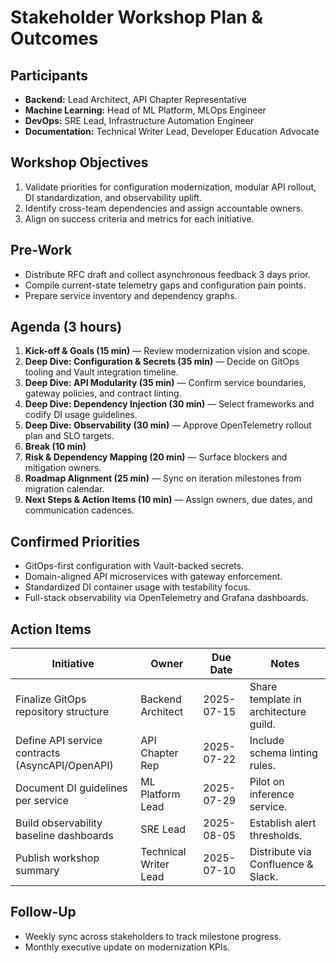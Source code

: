 # Stakeholder Workshop Plan & Outcomes

## Participants
- **Backend:** Lead Architect, API Chapter Representative
- **Machine Learning:** Head of ML Platform, MLOps Engineer
- **DevOps:** SRE Lead, Infrastructure Automation Engineer
- **Documentation:** Technical Writer Lead, Developer Education Advocate

## Workshop Objectives
1. Validate priorities for configuration modernization, modular API rollout, DI standardization, and observability uplift.
2. Identify cross-team dependencies and assign accountable owners.
3. Align on success criteria and metrics for each initiative.

## Pre-Work
- Distribute RFC draft and collect asynchronous feedback 3 days prior.
- Compile current-state telemetry gaps and configuration pain points.
- Prepare service inventory and dependency graphs.

## Agenda (3 hours)
1. **Kick-off & Goals (15 min)** — Review modernization vision and scope.
2. **Deep Dive: Configuration & Secrets (35 min)** — Decide on GitOps tooling and Vault integration timeline.
3. **Deep Dive: API Modularity (35 min)** — Confirm service boundaries, gateway policies, and contract linting.
4. **Deep Dive: Dependency Injection (30 min)** — Select frameworks and codify DI usage guidelines.
5. **Deep Dive: Observability (30 min)** — Approve OpenTelemetry rollout plan and SLO targets.
6. **Break (10 min)**
7. **Risk & Dependency Mapping (20 min)** — Surface blockers and mitigation owners.
8. **Roadmap Alignment (25 min)** — Sync on iteration milestones from migration calendar.
9. **Next Steps & Action Items (10 min)** — Assign owners, due dates, and communication cadences.

## Confirmed Priorities
- GitOps-first configuration with Vault-backed secrets.
- Domain-aligned API microservices with gateway enforcement.
- Standardized DI container usage with testability focus.
- Full-stack observability via OpenTelemetry and Grafana dashboards.

## Action Items
| Initiative | Owner | Due Date | Notes |
|------------|-------|----------|-------|
| Finalize GitOps repository structure | Backend Architect | 2025-07-15 | Share template in architecture guild. |
| Define API service contracts (AsyncAPI/OpenAPI) | API Chapter Rep | 2025-07-22 | Include schema linting rules. |
| Document DI guidelines per service | ML Platform Lead | 2025-07-29 | Pilot on inference service. |
| Build observability baseline dashboards | SRE Lead | 2025-08-05 | Establish alert thresholds. |
| Publish workshop summary | Technical Writer Lead | 2025-07-10 | Distribute via Confluence & Slack. |

## Follow-Up
- Weekly sync across stakeholders to track milestone progress.
- Monthly executive update on modernization KPIs.

